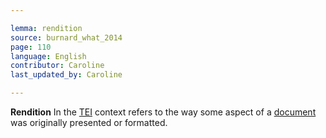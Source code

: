 ```yaml
---

lemma: rendition
source: burnard_what_2014
page: 110
language: English
contributor: Caroline
last_updated_by: Caroline

---
```


**Rendition**
In the [TEI](TEI.html) context refers to the way some aspect of a [document](document.html) was originally presented or formatted.
